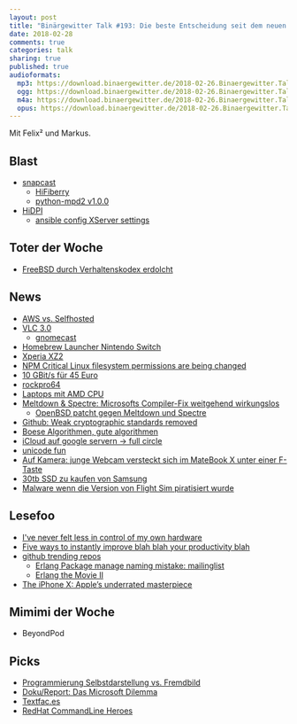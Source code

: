 ```yaml
---
layout: post
title: "Binärgewitter Talk #193: Die beste Entscheidung seit dem neuen Nutella Rezept"
date: 2018-02-28
comments: true
categories: talk
sharing: true
published: true
audioformats:
  mp3: https://download.binaergewitter.de/2018-02-26.Binaergewitter.Talk.193.mp3
  ogg: https://download.binaergewitter.de/2018-02-26.Binaergewitter.Talk.193.ogg
  m4a: https://download.binaergewitter.de/2018-02-26.Binaergewitter.Talk.193.m4a
  opus: https://download.binaergewitter.de/2018-02-26.Binaergewitter.Talk.193.opus
---
```

Mit Felix² und Markus.

## Blast
- [snapcast](https://github.com/badaix/snapcast)
  * [HiFiberry](https://web.archive.org/web/20180214220410/https://www.hifiberry.com/shop/boards/hifiberry-dac-pro/)
  * [python-mpd2 v1.0.0](https://github.com/Mic92/python-mpd2/releases/tag/v1.0.0)
- [HiDPI](https://www.frumble.de/blog/2017/03/01/manjaro-linux-und-kde-plasma-5-das-frumble-kompendium-2017/#HiDPI)
  * [ansible config XServer settings](https://github.com/fliiiix/dotfiles/blob/45fd11096a7a5426cec23d75eff4c1b93ce19eec/functions/hidpi_display_settings.yml)

## Toter der Woche
- [FreeBSD durch Verhaltenskodex erdolcht](https://www.heise.de/newsticker/meldung/Freie-Unix-Derivate-Streit-ueber-FreeBSD-Verhaltenskodex-3972664.html)

## News
- [AWS vs. Selfhosted](https://www.geekwire.com/2018/dropbox-saved-almost-75-million-two-years-building-tech-infrastructure/)
- [VLC 3.0](https://www.heise.de/newsticker/meldung/Wiedergabe-Software-VLC-3-0-unterstuetzt-360-Grad-Videos-8K-4K60-HDR-und-Chromecast-3964429.html)
  * [gnomecast](https://github.com/keredson/gnomecast)
- [Homebrew Launcher Nintendo Switch](https://www.heise.de/newsticker/meldung/Homebrew-Launcher-fuer-Nintendo-Switch-erschienen-3972907.html)
- [Xperia XZ2](https://www.golem.de/news/xperia-xz2-compact-im-hands-on-sony-schrumpft-wieder-das-oberklasse-smartphone-1802-132935-2.html)
- [NPM Critical Linux filesystem permissions are being changed](https://github.com/npm/npm/issues/19883)
- [10 GBit/s für 45 Euro](https://www.golem.de/news/schweden-netzbetreiber-bietet-10-gbit-s-fuer-45-euro-1802-132957.html)
- [rockpro64](https://www.golem.de/news/rockpro64-bastelplatine-kommt-mit-usb-c-pcie-und-sechskernprozessor-1802-132877.html)
- [Laptops mit AMD CPU](https://www.golem.de/news/notebook-lenovo-plant-ryzen-thinkpads-und-bringt-yoga-730-530-1802-132985.html)
- [Meltdown & Spectre: Microsofts Compiler-Fix weitgehend wirkungslos](
https://www.heise.de/security/meldung/Meltdown-Spectre-Microsofts-Compiler-Fix-weitgehend-wirkungslos-3970815.html)
  * [OpenBSD patcht gegen Meltdown und Spectre](https://marc.info/?l=openbsd-cvs&m=151924107018358&w=2)
- [Github: Weak cryptographic standards removed](https://github.com/blog/2507-weak-cryptographic-standards-removed)
- [Boese Algorithmen, gute algorithmen](
https://www.heise.de/newsticker/meldung/Dank-Algorithmen-Trump-musste-fuer-Facebook-Werbung-weniger-bezahlen-als-Clinton-3978417.html)
- [iCloud auf google servern -> full circle](https://www.theregister.co.uk/2018/02/26/apple_icloud_on_google_servers/)
- [unicode fun](https://securelist.com/zero-day-vulnerability-in-telegram/83800/)
- [Auf Kamera: junge Webcam versteckt sich im MateBook X unter einer F-Taste](https://web.archive.org/web/20180225163802/https://www.theverge.com/2018/2/25/17049094/huawei-matebook-x-pro-mediapad-m5-pro-release-date-mwc-2018)
- [30tb SSD zu kaufen von Samsung](https://arstechnica.com/gadgets/2018/02/samsung-crams-30tb-of-ssd-into-a-single-2-5-inch-drive/)
- [Malware wenn die Version von Flight Sim piratisiert wurde](
https://yro.slashdot.org/story/18/02/19/1923200/flight-sim-company-embeds-malware-to-steal-pirates-passwords)

## Lesefoo
- [I've never felt less in control of my own hardware](https://kimonote.com/@mildbyte/ive-never-felt-less-in-control-of-my-own-hardware-14804/)
- [Five ways to instantly improve blah blah your productivity blah](
https://infodump.blog/2018/02/11/five-ways-to-instantly-improve-blah-blah-your-productivity-blah/)
- [github trending repos](https://github.com/vitalets/github-trending-repos)
  * [Erlang Package manage naming mistake: mailinglist](http://erlang.org/pipermail/erlang-questions/2018-February/094769.html)
  * [Erlang the Movie II](https://www.youtube.com/watch?v=rRbY3TMUcgQ)
- [The iPhone X: Apple’s underrated masterpiece](https://web.archive.org/web/20220823104937/https://www.theverge.com/2018/2/1/16957594/iphone-x-apple-quarterly-report-review)

## Mimimi der Woche
- BeyondPod

## Picks
- [Programmierung Selbstdarstellung vs. Fremdbild](https://twitter.com/racoconn/status/967388102191755264)
- [Doku/Report: Das Microsoft Dilemma](
http://www.ardmediathek.de/tv/Reportage-Dokumentation/Das-Microsoft-Dilemma/Das-Erste/Video?bcastId=799280&documentId=50159194)
- [Textfac.es](https://textfac.es/)
- [RedHat CommandLine Heroes](https://www.redhat.com/en/command-line-heroes)


